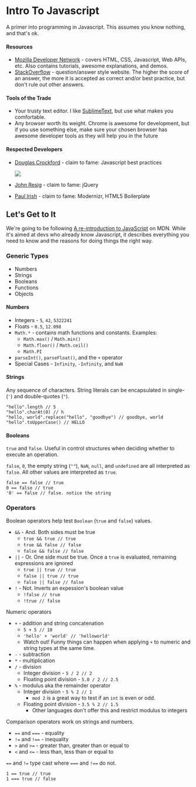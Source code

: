 # Intro To Javascript

A primer into programming in Javascript. This assumes you know nothing, and that's ok.

#### Resources

- [Mozilla Developer Network](https://developer.mozilla.org/en-US/) - covers HTML, CSS, Javascript, Web APIs, etc. Also contains tutorials, awesome explanations, and demos.
- [StackOverflow](http://stackoverflow.com/) - question/answer style website. The higher the score of an answer, the more it is accepted as correct and/or best practice, but don't rule out other answers.

#### Tools of the Trade

- Your trusty text editor. I like [SublimeText](http://www.sublimetext.com/), but use what makes you comfortable.
- Any browser worth its weight. Chrome is awesome for development, but if you use something else, make sure your chosen browser has awesome developer tools as they will help you in the future

#### Respected Developers

- [Douglas Crockford](http://www.crockford.com/) - claim to fame: Javascript best practices

    ![](http://www.crockford.com/goodparts.gif)

- [John Resig](http://ejohn.org/) - claim to fame: jQuery
- [Paul Irish](http://www.paulirish.com/) - claim to fame: Modernizr, HTML5 Boilerplate

## Let's Get to It

We're going to be following [A re-introduction to JavaScript](https://developer.mozilla.org/en-US/docs/Web/JavaScript/A_re-introduction_to_JavaScript) on MDN. While it's aimed at devs who already know Javascript, it describes everything you need to know and the reasons for doing things the right way.

### Generic Types

- Numbers
- Strings
- Booleans
- Functions
- Objects

#### Numbers

- Integers - `5`, `42`, `5322241`
- Floats - `0.5`, `12.098`
- `Math.*` - contains math functions and constants. Examples:
    - `Math.max()` / `Math.min()`
    - `Math.floor()` /  `Math.ceil()`
    - `Math.PI`
- `parseInt()`, `parseFloat()`, and the `+` operator
- Special Cases - `Infinity`, `-Infinity`, and `NaN`

#### Strings

Any sequence of characters. String literals can be encapsulated in single- (`'`) and double-quotes (`"`).

    "hello".length // 5
    "hello".charAt(0) // h
    "hello, world".replace("hello", "goodbye") // goodbye, world
    "hello".toUpperCase() // HELLO

#### Booleans

`true` and `false`. Useful in control structures when deciding whether to execute an operation.

`false`, `0`, the empty string (`""`), `NaN`, `null`, and `undefined` are all interpreted as `false`. All other values are interpreted as `true`.

    false == false // true
    0 == false // true
    '0' == false // false. notice the string

### Operators

Boolean operators help test `Boolean` (`true` and `false`) values.
- `&&` - And. Both sides must be true
    - `true && true // true`
    - `true && false // false`
    - `false && false // false`
- `||` - Or. One side must be true. Once a `true` is evaluated, remaining expressions are ignored
    - `true || true // true`
    - `false || true // true`
    - `false || false // false`
- `!` - Not. Inverts an expession's boolean value
    - `!false // true`
    - `!true // false`

Numeric operators
- `+` - addition and string concatenation
    - `5 + 5 // 10`
    - `'hello' + 'world' // 'helloworld'`
    - Watch out! Funny things can happen when applying `+` to numeric and string types at the same time.
- `-` - subtraction
- `*` - multiplication
- `/` - division
    - Integer division - `5 / 2 // 2`
    - Floating point division - `5.0 / 2 // 2.5` 
- `%` - modulus aka the remainder operator
    - Integer division - `5 % 2 // 1`
        - `mod 2` is a great way to test if an `int` is even or odd.
    - Floating point division - `3.5 % 2 // 1.5`
        - Other languages don't offer this and restrict modulus to integers

Comparison operators work on strings and numbers. 
- `==` and `===` - equality
- `!=` and `!==` - inequality
- `>` and `>=` - greater than, greater than or equal to
- `<` and `<=` - less than, less than or equal to

`==` and `!=` type cast where `===` and `!==` do not.

    1 == true // true
    1 === true // false
